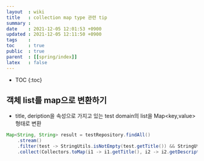 ```yaml
---
layout  : wiki
title   : collection map type 관련 tip
summary : 
date    : 2021-12-05 12:01:53 +0900
updated : 2021-12-05 12:11:50 +0900
tags    : 
toc     : true
public  : true
parent  : [[spring/index]]
latex   : false
---
```

* TOC
{:toc}


## 객체 list를 map으로 변환하기

- title, deription을 속성으로 가지고 있는 test domain의 list을 Map<key,value> 형태로 변환
```java
Map<String, String> result = testRepository.findAll()
    .stream()
    .filter(test -> StringUtils.isNotEmpty(test.getTitle()) && StringUtils.isNotEmpty(test.getDescription()))
    .collect(Collectors.toMap(i1 -> i1.getTitle(), i2 -> i2.getDescription()));

```

